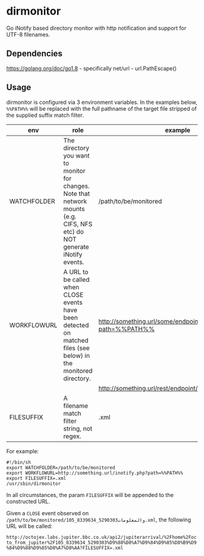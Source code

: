 # dirmonitor
Go iNotify based directory monitor with http notification and support for UTF-8 filenames.

## Dependencies
https://golang.org/doc/go1.8 - specifically net/url - url.PathEscape()

## Usage
dirmonitor is configured via 3 environment variables. In the examples below, `%%PATH%%` will be replaced with the full pathname of the target file stripped of the supplied suffix match filter.

env | role | example
--- | --- | ---
WATCHFOLDER | The directory you want to monitor for changes. Note that network mounts (e.g. CIFS, NFS etc) do NOT generate iNotify events. | /path/to/be/monitored
WORKFLOWURL | A URL to be called when CLOSE events have been detected on matched files (see below) in the monitored directory. | http://something.url/some/endpoing.php?path=%%PATH%%
||| http://something.url/rest/endpoint/action/%%PATH%%
FILESUFFIX | A filename match filter string, not regex. | .xml

For example:

```
#!/bin/sh
export WATCHFOLDER=/path/to/be/monitored
export WORKFLOWURL=http://something.url/inotify.php?path=%%PATH%%
export FILESUFFIX=.xml
/usr/sbin/dirmonitor
```

In all circumstances, the param `FILESUFFIX` will be appended to the constructed URL.

Given a `CLOSE` event observed on `/path/to/be/monitored/105_8339634_5290303والمعلومات.xml`, the following URL will be called:

`http://octojex.labs.jupiter.bbc.co.uk/api2/jupiterarrival/%2Fhome%2Focto_from_jupiter%2F105_8339634_5290303%D9%88%D8%A7%D9%84%D9%85%D8%B9%D9%84%D9%88%D9%85%D8%A7%D8%AA?FILESUFFIX=.xml`

